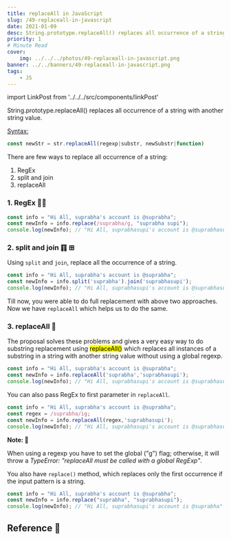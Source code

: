 ```yaml
---
title: replaceAll in JavaScript
slug: /49-replaceall-in-javascript
date: 2021-01-09
desc: String.prototype.replaceAll() replaces all occurrence of a string with another string value.
priority: 1
# Minute Read
cover:
    img: ../../../photos/49-replaceall-in-javascript.png
banner: ../../banners/49-replaceall-in-javascript.png
tags:
    - JS
---
```


import LinkPost from '../../../src/components/linkPost'

<p><span class='first-letter'>S</span>tring.prototype.replaceAll() replaces all occurrence of a string with another string value.</p>

<u>Syntax:</u>

```js
const newStr = str.replaceAll(regexp|substr, newSubstr|function)
```

There are few ways to replace all occurrence of a string:

1. RegEx
2. split and join
3. replaceAll
### 1. RegEx 🙅‍♀️

```js
const info = "Hi All, suprabha's account is @suprabha";
const newInfo = info.replace(/suprabha/g, "suprabha supi");
console.log(newInfo); // "Hi All, suprabhasupi's account is @suprabhasupi"
```

### 2. split and join ䷖ ⊞

Using `split` and `join`, replace all the occurrence of a string.

```js
const info = "Hi All, suprabha's account is @suprabha";
const newInfo = info.split('suprabha').join('suprabhasupi');
console.log(newInfo); // "Hi All, suprabhasupi's account is @suprabhasupi"
```

Till now, you were able to do full replacement with above two approaches. Now we have `replaceAll` which helps us to do the same.

### 3. replaceAll 🚀

<p>The <LinkPost href='https://github.com/tc39/proposal-string-replaceall/commits?author=mathiasbynens' name='Mathias bynens' /> proposal solves these problems and gives a very easy way to do substring replacement using <mark>replaceAll()</mark> which replaces all instances of a substring in a string with another string value without using a global regexp.</p>

```js
const info = "Hi All, suprabha's account is @suprabha";
const newInfo = info.replaceAll('suprabha','suprabhasupi');
console.log(newInfo); // "Hi All, suprabhasupi's account is @suprabhasupi"
```

You can also pass RegEx to first parameter in `replaceAll`.

```js
const info = "Hi All, suprabha's account is @suprabha";
const regex = /suprabha/ig;
const newInfo = info.replaceAll(regex,'suprabhasupi');
console.log(newInfo); // "Hi All, suprabhasupi's account is @suprabhasupi"
```

**Note: 🧨**
<p>When using a regexp you have to set the global ("g") flag; otherwise, it will throw a <i>TypeError: "replaceAll must be called with a global RegExp"</i>.</p>


You also have `replace()` method, which replaces only the first occurrence if the input pattern is a string.

```js
const info = "Hi All, suprabha's account is @suprabha";
const newInfo = info.replace("suprabha", "suprabhasupi");
console.log(newInfo); // "Hi All, suprabhasupi's account is @suprabha"
```

## Reference 🧐

<LinkPost href='https://developer.mozilla.org/en-US/docs/Web/JavaScript/Reference/Global_Objects/String/replaceAll' name='replaceAll MDN' />
